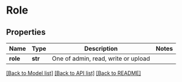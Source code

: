 # Role

## Properties
Name | Type | Description | Notes
------------ | ------------- | ------------- | -------------
**role** | **str** | One of admin, read, write or upload | 

[[Back to Model list]](../README.md#documentation-for-models) [[Back to API list]](../README.md#documentation-for-api-endpoints) [[Back to README]](../README.md)


